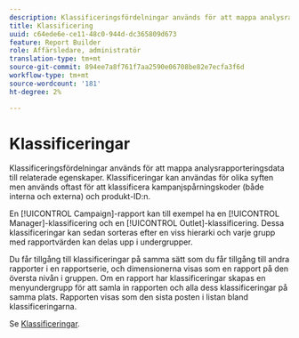 ```yaml
---
description: Klassificeringsfördelningar används för att mappa analysrapporteringsdata till relaterade egenskaper. Klassificeringar kan användas för olika syften men används oftast för att klassificera kampanjspårningskoder (både interna och externa) och produkt-ID:n.
title: Klassificering
uuid: c64ede6e-ce11-48c0-944d-dc365809d673
feature: Report Builder
role: Affärsledare, administratör
translation-type: tm+mt
source-git-commit: 894ee7a8f761f7aa2590e06708be82e7ecfa3f6d
workflow-type: tm+mt
source-wordcount: '181'
ht-degree: 2%

---
```



# Klassificeringar

Klassificeringsfördelningar används för att mappa analysrapporteringsdata till relaterade egenskaper. Klassificeringar kan användas för olika syften men används oftast för att klassificera kampanjspårningskoder (både interna och externa) och produkt-ID:n.

En [!UICONTROL Campaign]-rapport kan till exempel ha en [!UICONTROL Manager]-klassificering och en [!UICONTROL Outlet]-klassificering. Dessa klassificeringar kan sedan sorteras efter en viss hierarki och varje grupp med rapportvärden kan delas upp i undergrupper.

Du får tillgång till klassificeringar på samma sätt som du får tillgång till andra rapporter i en rapportserie, och dimensionerna visas som en rapport på den översta nivån i gruppen. Om en rapport har klassificeringar skapas en menyundergrupp för att samla in rapporten och alla dess klassificeringar på samma plats. Rapporten visas som den sista posten i listan bland klassificeringarna.

Se [Klassificeringar](/help/components/classifications/c-classifications.md).
